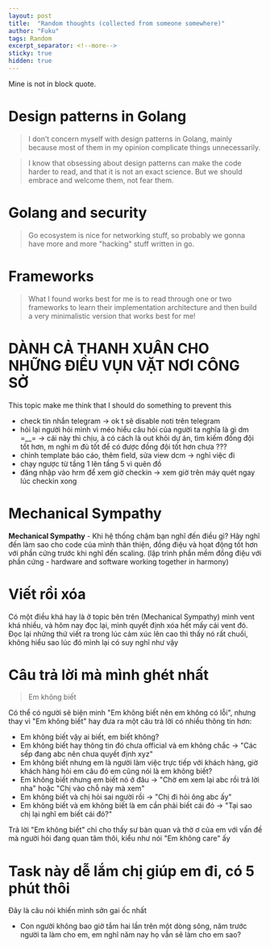 ```yaml
---
layout: post
title:  "Random thoughts (collected from someone somewhere)"
author: "Fuku"
tags: Random
excerpt_separator: <!--more-->
sticky: true
hidden: true
---
```


Mine is not in block quote.

# Design patterns in Golang

<blockquote class="blockquote">
    <div class="quote-content">I don’t concern myself with design patterns in Golang, mainly because most of them in my opinion complicate things unnecessarily.</div>
</blockquote>

<blockquote class="blockquote">
    <div class="quote-content">I know that obsessing about design patterns can make the code harder to read, and<!--more--> that it is not an exact science. But we should embrace and welcome them, not fear them.</div>
</blockquote>

# Golang and security

<blockquote class="blockquote">
    <div class="quote-content">Go ecosystem is nice for networking stuff, so probably we gonna have more and more "hacking" stuff written in go.</div>
</blockquote>

# Frameworks

<blockquote class="blockquote">
    <div class="quote-content">What I found works best for me is to read through one or two frameworks to learn their implementation architecture and then build a very minimalistic version that works best for me!</div>
</blockquote>


# DÀNH CẢ THANH XUÂN CHO NHỮNG ĐIỀU VỤN VẶT NƠI CÔNG SỞ

This topic make me think that I should do something to prevent this

- check tin nhắn telegram &rarr; ok t sẽ disable noti trên telegram
- hỏi lại người hỏi mình vì méo hiểu câu hỏi của người ta nghĩa là gì dm =__= &rarr; cái này thì chịu, à có cách là out khỏi dự án, tìm kiếm đồng đội tốt hơn, m nghỉ m đủ tốt để có được đồng đội tốt hơn chưa ???
- chỉnh template báo cáo, thêm field, sửa view dcm &rarr; nghỉ việc đi
- chạy ngược từ tầng 1 lên tầng 5 vì quên đồ 
- đăng nhập vào hrm để xem giờ checkin &rarr; xem giờ trên máy quét ngay lúc checkin xong

# Mechanical Sympathy

**Mechanical Sympathy** - Khi hệ thống chậm bạn nghĩ đến điều gì? Hãy nghĩ đến làm sao cho code của mình thân thiện, đồng điệu và họat động tốt hơn với phần cứng trước khi nghĩ đến scaling. (lập trình phần mềm đồng điệu với phần cứng - hardware and software working together in harmony)

# Viết rồi xóa

Có một điều khá hay là ở topic bên trên (Mechanical Sympathy) mình vent khá nhiều, và hôm nay đọc lại, mình quyết định xóa hết mấy cái vent đó. Đọc lại những thứ viết ra trong lúc cảm xúc lên cao thì thấy nó rất chuối, không hiểu sao lúc đó mình lại có suy nghĩ như vậy

# Câu trả lời mà mình ghét nhất

<blockquote class="blockquote">
    <div class="quote-content">Em không biết</div>
</blockquote>

Có thể có người sẽ biện minh "Em không biết nên em không có lỗi", nhưng thay vì "Em không biết" hay đưa ra một câu trả lời có nhiều thông tin hơn:

- Em không biết vậy ai biết, em biết không?
- Em không biết hay thông tin đó chưa official và em không chắc -> "Các sếp đang abc nên chưa quyết định xyz"
- Em không biết nhưng em là người làm việc trực tiếp với khách hàng, giờ khách hàng hỏi em câu đó em cũng nói là em không biết?
- Em không biết nhưng em biết nó ở đâu -> "Chờ em xem lại abc rồi trả lời nha" hoặc "Chị vào chỗ này mà xem"
- Em không biết và chị hỏi sai người rồi -> "Chị đi hỏi ông abc ấy"
- Em không biết và em không biết là em cần phải biết cái đó -> "Tại sao chị lại nghĩ em biết cái đó?"

Trả lời "Em không biết" chỉ cho thấy sư bàn quan và thờ ơ của em với vấn đề mà người hỏi đang quan tâm thôi, kiểu như nói "Em không care" ấy

# Task này dễ lắm chị giúp em đi, có 5 phút thôi

Đây là câu nói khiến mình sởn gai ốc nhất

- Con người không bao giờ tắm hai lần trên một dòng sông, năm trước người ta làm cho em, em nghĩ năm nay họ vẫn sẽ làm cho em sao?
